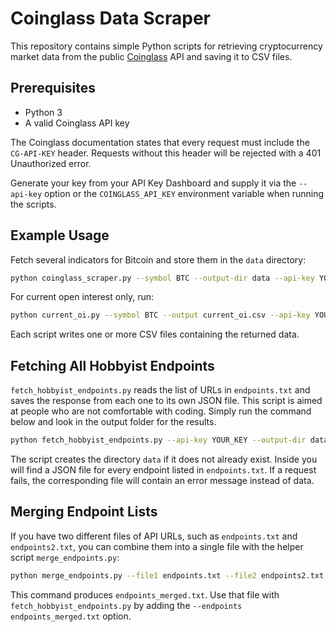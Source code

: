 # Coinglass Data Scraper

This repository contains simple Python scripts for retrieving cryptocurrency market data from the public [Coinglass](https://coinglass.com/) API and saving it to CSV files.

## Prerequisites

- Python 3
- A valid Coinglass API key

The Coinglass documentation states that every request must include the `CG-API-KEY` header. Requests without this header will be rejected with a 401 Unauthorized error.

Generate your key from your API Key Dashboard and supply it via the `--api-key` option or the `COINGLASS_API_KEY` environment variable when running the scripts.

## Example Usage

Fetch several indicators for Bitcoin and store them in the `data` directory:

```bash
python coinglass_scraper.py --symbol BTC --output-dir data --api-key YOUR_KEY
```

For current open interest only, run:

```bash
python current_oi.py --symbol BTC --output current_oi.csv --api-key YOUR_KEY
```

Each script writes one or more CSV files containing the returned data.

## Fetching All Hobbyist Endpoints

`fetch_hobbyist_endpoints.py` reads the list of URLs in `endpoints.txt` and saves the
response from each one to its own JSON file. This script is aimed at people who
are not comfortable with coding. Simply run the command below and look in the
output folder for the results.

```bash
python fetch_hobbyist_endpoints.py --api-key YOUR_KEY --output-dir data
```

The script creates the directory `data` if it does not already exist. Inside you
will find a JSON file for every endpoint listed in `endpoints.txt`. If a request
fails, the corresponding file will contain an error message instead of data.

## Merging Endpoint Lists

If you have two different files of API URLs, such as `endpoints.txt` and
`endpoints2.txt`, you can combine them into a single file with the helper script
`merge_endpoints.py`:

```bash
python merge_endpoints.py --file1 endpoints.txt --file2 endpoints2.txt --output endpoints_merged.txt
```

This command produces `endpoints_merged.txt`. Use that file with
`fetch_hobbyist_endpoints.py` by adding the `--endpoints endpoints_merged.txt`
option.
